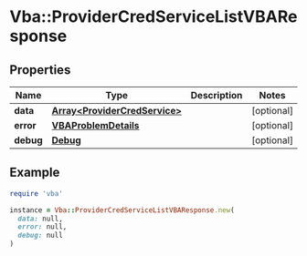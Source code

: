 # Vba::ProviderCredServiceListVBAResponse

## Properties

| Name | Type | Description | Notes |
| ---- | ---- | ----------- | ----- |
| **data** | [**Array&lt;ProviderCredService&gt;**](ProviderCredService.md) |  | [optional] |
| **error** | [**VBAProblemDetails**](VBAProblemDetails.md) |  | [optional] |
| **debug** | [**Debug**](Debug.md) |  | [optional] |

## Example

```ruby
require 'vba'

instance = Vba::ProviderCredServiceListVBAResponse.new(
  data: null,
  error: null,
  debug: null
)
```


